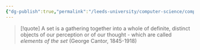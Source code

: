 ```yaml
---
{"dg-publish":true,"permalink":"/leeds-university/computer-science/compulsory-modules/fundamental-math-concepts/set-theory/set-theory/"}
---
```


>[!quote] 
>A set is a gathering together into a whole of definite, distinct objects of our perception or of our thought - which are called *elements of the set*
>(George Cantor, 1845-1918)


